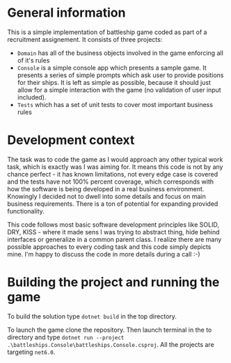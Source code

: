 # General information

This is a simple implementation of battleship game coded as part of a recruitment assignement. It consists of three projects:

-   `Domain` has all of the business objects involved in the game enforcing all of it's rules
-   `Console` is a simple console app which presents a sample game. It presents a series of simple prompts which ask user to provide positions for their ships. It is left as simple as possible, because it should just allow for a simple interaction with the game (no validation of user input included).
-   `Tests` which has a set of unit tests to cover most important business rules

# Development context

The task was to code the game as I would approach any other typical work task, which is exactly was I was aiming for. It means this code is not by any chance perfect - it has known limitations, not every edge case is covered and the tests have not 100% percent coverage, which corresponds with how the software is being developed in a real business environment. Knowingly I decided not to dwell into some details and focus on main business requirements. There is a ton of potential for expanding provided functionality.

This code follows most basic software development principles like SOLID, DRY, KISS - where it made sens I was trying to abstract thing, hide behind interfaces or generalize in a common parent class. I realize there are many possible approaches to every coding task and this code simply depicts mine. I'm happy to discuss the code in more details during a call :-)

# Building the project and running the game

To build the solution type `dotnet build` in the top directory.

To launch the game clone the repository. Then launch terminal in the to directory and type `dotnet run --project .\battleships.Console\battleships.Console.csproj`. All the projects are targeting `net6.0`.
